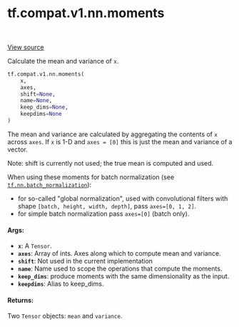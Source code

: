 <div itemscope itemtype="http://developers.google.com/ReferenceObject">
<meta itemprop="name" content="tf.compat.v1.nn.moments" />
<meta itemprop="path" content="Stable" />
</div>

# tf.compat.v1.nn.moments

<!-- Insert buttons and diff -->

<table class="tfo-notebook-buttons tfo-api" align="left">
</table>

<a target="_blank" href="/code/stable/tensorflow/python/ops/nn_impl.py">View source</a>



Calculate the mean and variance of `x`.

``` python
tf.compat.v1.nn.moments(
    x,
    axes,
    shift=None,
    name=None,
    keep_dims=None,
    keepdims=None
)
```



<!-- Placeholder for "Used in" -->

The mean and variance are calculated by aggregating the contents of `x`
across `axes`.  If `x` is 1-D and `axes = [0]` this is just the mean
and variance of a vector.

Note: shift is currently not used; the true mean is computed and used.

When using these moments for batch normalization (see
<a href="../../../../tf/nn/batch_normalization.md"><code>tf.nn.batch_normalization</code></a>):

 * for so-called "global normalization", used with convolutional filters with
   shape `[batch, height, width, depth]`, pass `axes=[0, 1, 2]`.
 * for simple batch normalization pass `axes=[0]` (batch only).

#### Args:


* <b>`x`</b>: A `Tensor`.
* <b>`axes`</b>: Array of ints.  Axes along which to compute mean and
  variance.
* <b>`shift`</b>: Not used in the current implementation
* <b>`name`</b>: Name used to scope the operations that compute the moments.
* <b>`keep_dims`</b>: produce moments with the same dimensionality as the input.
* <b>`keepdims`</b>: Alias to keep_dims.


#### Returns:

Two `Tensor` objects: `mean` and `variance`.


